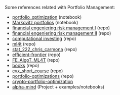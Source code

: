 Some references related with Portfolio Management:

- [portfolio_optimization](http://nbviewer.jupyter.org/github/cvxgrp/cvx_short_course/blob/master/applications/portfolio_optimization.ipynb) (notebook)
- [Markovitz portfolios](https://github.com/seanhomstadmcdonald/MarkowitzPortfolioOptimization/blob/1d0209785fa959244a55d19ae2184223d0149adf/Markowitz%20Portfolio%20Optimization.ipynb) (notebook)
- [financial engeniering risk management I](https://github.com/pjIowa/ferm_p1)  (repo)
- [financial engeniering risk management II](https://github.com/pjIowa/ferm_p2)  (repo)
- [computational investing](https://github.com/Mistobaan/compinvesting1-004/tree/5cfb2d609cf4c89f71fbb862581c1da4111bdecf)  (repo)
- [ml4t](https://github.com/sbalajis/ml4t/tree/52fcc2932c277f0195a0456f949161a3911c5366)  (repo)
- [stat_222_chris_carmona](https://github.com/christianu7/stat_222_chris_carmona/tree/ea5006c68585e5bef43754004bf7430810d07981) (repo)
- [efficient-frontier](https://github.com/psthomas/efficient-frontier/tree/67adb335d5ac12f4439ab3633a2a823bd9417b6f) (repo)
- [FE_AlgoT_ML4T](https://github.com/Leoezio/FE_AlgoT_ML4T/tree/52fcc2932c277f0195a0456f949161a3911c5366) (repo)
- [books](https://github.com/tschm/epfl/tree/1f48e6b556896c4c51f37fb76235278391f7c87d/books) (repo)
- [cvx_short_course](https://github.com/cvxgrp/cvx_short_course) (repo)
- [portfolio-optimizations](https://github.com/tomyitav/portfolio-optimizations) (repo)
- [crypto-portfolio-optimization](https://github.com/omkardash/crypto-portfolio-optimization/blob/master/crypto-portfolio-optimization.ipynb) 
- [alpha-mind](https://github.com/alpha-miner/alpha-mind/tree/master) (Project + examples/notebooks)
